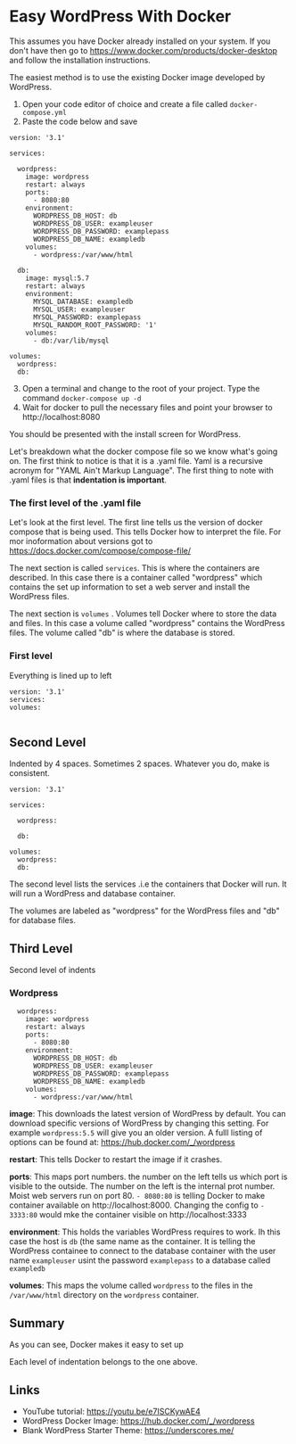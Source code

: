 # Easy WordPress With Docker

This assumes you have Docker already installed on your system.  If you don't have then go to https://www.docker.com/products/docker-desktop and follow the installation instructions.

The easiest method is to use the existing Docker image developed by WordPress.

1. Open your code editor of choice and create a file called ```docker-compose.yml```
2. Paste the code below and save



```
version: '3.1'

services:

  wordpress:
    image: wordpress
    restart: always
    ports:
      - 8080:80
    environment:
      WORDPRESS_DB_HOST: db
      WORDPRESS_DB_USER: exampleuser
      WORDPRESS_DB_PASSWORD: examplepass
      WORDPRESS_DB_NAME: exampledb
    volumes:
      - wordpress:/var/www/html

  db:
    image: mysql:5.7
    restart: always
    environment:
      MYSQL_DATABASE: exampledb
      MYSQL_USER: exampleuser
      MYSQL_PASSWORD: examplepass
      MYSQL_RANDOM_ROOT_PASSWORD: '1'
    volumes:
      - db:/var/lib/mysql

volumes:
  wordpress:
  db:
```


3. Open a terminal and change to the root of your project. Type the command ```docker-compose up -d```
4. Wait for docker to pull the necessary files and point your browser to http://localhost:8080

You should be presented with the install screen for WordPress.



Let's breakdown what the docker compose file so we know what's going on. The first think to notice is that it is a .yaml file. Yaml is a recursive acronym for "YAML Ain't Markup Language". The first thing to note with .yaml files is that **indentation is important**.




### The first level of the .yaml file

Let's look at the first level. The first line tells us the version of docker compose that is being used. This tells Docker how to interpret the file. For mor inoformation about versions got to https://docs.docker.com/compose/compose-file/

The next section is called ```services```.  This is where the containers are described. In this case there is a container called "wordpress" which contains the set up information to set a web server and install the WordPress files.

The next section is ```volumes``` . Volumes tell Docker where to store the data and files. In this case a volume called "wordpress" contains the WordPress files. The volume called "db" is where the database is stored.


### First level

Everything is lined up to left

```
version: '3.1'
services:
volumes:
 
```



## Second Level

Indented by 4 spaces. Sometimes 2 spaces. Whatever you do, make is consistent.

```
version: '3.1'

services:

  wordpress:

  db:
      
volumes:
  wordpress:
  db:
```

The second level lists the services .i.e the containers that Docker will run. It will run a WordPress and database container.

The volumes are labeled as "wordpress" for the WordPress files and "db" for database files.



## Third Level

Second level of indents

### Wordpress
```
  wordpress:
    image: wordpress
    restart: always
    ports:
      - 8080:80
    environment:
      WORDPRESS_DB_HOST: db
      WORDPRESS_DB_USER: exampleuser
      WORDPRESS_DB_PASSWORD: examplepass
      WORDPRESS_DB_NAME: exampledb
    volumes:
      - wordpress:/var/www/html
```

**image**: This downloads the latest version of WordPress by default. You can download specific versions of WordPress by changing this setting. For example `wordpress:5.5` will give you an older version. A fulll listing of options can be found at: https://hub.docker.com/_/wordpress


**restart**: This tells Docker to restart the image if it crashes.


**ports**:  This maps port numbers. the number on the left tells us which port is visible to the outside. The number on the left is the internal prot number. Moist web servers run on port 80. `- 8080:80` is telling Docker to make container available on http://localhost:8000. Changing the config to `- 3333:80` would mke the container visible on http://localhost:3333


**environment**: This holds the variables WordPress requires to work. Ih this case the host is `db` (the same name as the container. It is telling the WordPress containee to connect to the database container with the user name `exampleuser` usint the password `examplepass` to a database called `exampledb`



**volumes**: This maps the volume called `wordpress` to the files in the `/var/www/html` directory on the `wordpress` container.

## Summary

As you can see, Docker makes it easy to set up

Each level of indentation belongs to the one above.


## Links

- YouTube tutorial: https://youtu.be/e7ISCKywAE4
- WordPress Docker Image: https://hub.docker.com/_/wordpress
- Blank WordPress Starter Theme: https://underscores.me/
